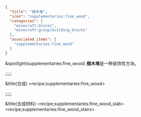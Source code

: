 ```json
{
  "title": "细木堆",
  "icon": "supplementaries:fine_wood",
  "categories": [
    "minecraft:blocks",
    "minecraft:group/building_blocks"
  ],
  "associated_items": [
    "supplementaries:fine_wood"
  ]
}
```

&spotlight(supplementaries:fine_wood)
**细木堆**是一种装饰性方块。

;;;;;

&title(合成)
<recipe;supplementaries:fine_wood>

;;;;;

&title(合成材料)
<recipe;supplementaries:fine_wood_slab>
<recipe;supplementaries:fine_wood_stairs>

